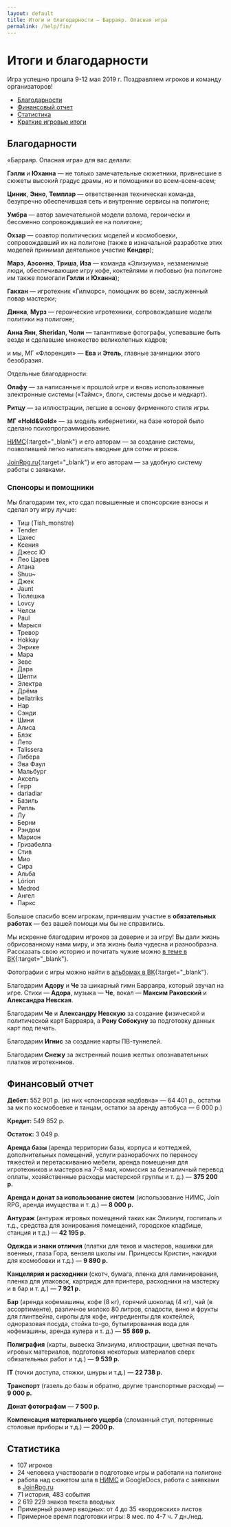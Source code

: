 ```yaml
---
layout: default
title: Итоги и благодарности — Барраяр. Опасная игра
permalink: /help/fin/
---
```


# Итоги и благодарности

Игра успешно прошла 9-12 мая 2019 г. Поздравляем игроков и команду организаторов!

<ul>
<li><a href="/help/fin#section-1">Благодарности</a></li>
<li><a href="/help/fin#section-3">Финансовый отчет</a></li>
<li><a href="/help/fin#section-4">Статистика</a></li>
<li><a href="/help/fin#section-5">Краткие игровые итоги</a></li>
</ul>

## Благодарности

«Барраяр. Опасная игра» для вас делали:

__Гэлли__ и __Юханна__ — не только замечательные сюжетники, привнесшие в сюжеты высокий градус драмы, но и помощники во всем-всем-всем;

__Циник__, __Энно__, __Темплар__ — ответственная техническая команда, безупречно обеспечившая сеть и внутренние сервисы на полигоне;

__Умбра__ — автор замечательной модели взлома, героически и бессменно сопровождавший ее на полигоне;

__Охзар__ — соавтор политических моделей и космобоевки, сопровождавший их на полигоне (также в изначальной разработке этих моделей принимал деятельное участие __Кендер__);

__Марэ__, __Аэсоннэ__, __Триша__, __Иза__ — команда «Элизиума», незаменимые люди, обеспечивающие игру кофе, коктейлями и любовью (на полигоне им также помогали __Гэлли__ и __Юханна__);

__Гакхан__ — игротехник «Гилморс», помощник во всем, заслуженный повар мастерки;

__Динка__, __Мурз__ — героические игротехники, сопровождавшие модели политики на полигоне;

__Анна Янн__, __Sheridan__, __Чоли__ — талантливые фотографы, успевавшие быть везде и сделавшие множество великолепных кадров;

и мы, МГ «Флоренция» — __Ева__ и __Этель__, главные зачинщики этого безобразия.

Отдельные благодарности:

__Олафу__ — за написанные к прошлой игре и вновь использованные электронные системы («Таймс», блоги, системы досье и медкарт).

__Ритцу__ — за иллюстрации, легшие в основу фирменного стиля игры.

__МГ «Hold&Gold»__ — за модель кибернетики, на базе которой было сделано психопрограммирование.

[НИМС](https://vk.com/larp_nims){:target="_blank"} и его авторам — за создание системы, позволившей легко написать вводные для сотни игроков.

[JoinRpg.ru](http://joinrpg.ru/){:target="_blank"} и его авторам — за удобную систему работы с заявками.

### Спонсоры и помощники

Мы благодарим тех, кто сдал повышенные и спонсорские взносы и сделал эту игру лучше:

<ul class="list-double">
	<li>Тиш (Tish_monstre)</li>
	<li>Tender</li>
	<li>Цахес</li>
	<li>Ксения</li>
	<li>Джесс Ю</li>
	<li>Лео Царев</li>
	<li>Атана</li>
	<li>Shuu~</li>
	<li>Джек</li>
	<li>Jaunt</li>
	<li>Тюлешка</li>
	<li>Lovcy</li>
	<li>Челси</li>
	<li>Paul</li>
	<li>Марыся</li>
	<li>Тревор</li>
	<li>Hokkay</li>
	<li>Энрике</li>
	<li>Мара</li>
	<li>Зевс</li>
	<li>Дара</li>
	<li>Шелти</li>
	<li>Электра</li>
	<li>Дрёма</li>
	<li>bellatriks</li>
	<li>Нар</li>
	<li>Сэнди</li>
	<li>Шини</li>
	<li>Алиса</li>
	<li>Блэк</li>
	<li>Лето</li>
	<li>Talissera</li>
	<li>Либера</li>
	<li>Эва Фаул</li>
	<li>Мальбург</li>
	<li>Аксель</li>
	<li>Герр</li>
	<li>dariadiar</li>
	<li>Базиль</li>
	<li>Рилль</li>
	<li>Лу</li>
	<li>Берни</li>
	<li>Рэндом</li>
	<li>Марион</li>
	<li>Гризабелла</li>
	<li>Стив</li>
	<li>Мио</li>
	<li>Сира</li>
	<li>Альба</li>
	<li>Lórion</li>
	<li>Medrod</li>
	<li>Ангел</li>
	<li>Паркс</li>
</ul>

Большое спасибо всем игрокам, принявшим участие в __обязательных работах__ — без вашей помощи мы бы не справились.

Мы искренне благодарим игроков за доверие и за игру! Вы дали жизнь обрисованному нами миру, и эта жизнь была чудесна и разнообразна. Рассказать свою историю и почитать чужие можно [в теме в ВК](https://vk.com/topic-170216036_39267024){:target="_blank"}.

Фотографии с игры можно найти в [альбомах в ВК](https://vk.com/albums-170216036){:target="_blank"}.

Благодарим __Адору__ и __Че__ за шикарный гимн Барраяра, который звучал на игре. Стихи — __Адора__, музыка — __Че__, вокал — __Максим Раковский__ и __Александра Невская__. 

Благодарим  __Че__ и __Александру Невскую__ за создание физической и политической карт Барраяра, а __Рену Собокуну__ за подготовку данных карт под печать.

Благодарим __Игнис__ за создание карты ПВ-туннелей.

Благодарим __Снежу__ за экстренный пошив желтых опознавательных платков игротехников.

## Финансовый отчет

__Дебет:__ 552 901 р. (из них «спонсорская надбавка» — 64 401 р., остатки за мк по космобоевке и танцам, остатки за аренду автобуса — 6 000 р.)

__Кредит:__ 549 852 р.

__Остаток:__ 3 049 р. 

__Аренда базы__ (аренда территории базы, корпуса и коттеджей, дополнительных помещений, услуги разнорабочих по переносу тяжестей и перетаскиванию мебели, аренда помещения для игротехников и мастеров на 7-8 мая, комиссия за безналичный перевод оплаты, хозяйственные расходы мастерской группы и т. д.) — __375 200 р.__

__Аренда и донат за использование систем__ (использование НИМС, Join RPG, аренда имущества и т. д.) — __8 000 р.__

__Антураж__ (антураж игровых помещений таких как Элизиум, госпиталь и т.д., средства для зонирования помещений, городское кладбище, станция и т.д.) — __42 195 р.__

__Одежда и знаки отличия__ (платки для техов и мастеров, нашивки для военных, глаза Гора, вензеля школы им. Принцессы Кристин, накидки для космобовки и т.д.) — __9 890 р.__

__Канцелярия и расходники__ (скотч, бумага, пленка для ламинирования, пленка для упаковок, картридж для принтера, расходники на мастерку и в бар и т. д.) — __7 921 р.__

__Бар__ (аренда кофемашины, кофе (8 кг), горячий шоколад (4 кг), чай (в ассортименте), различное молоко 80 литров, сладости,  вино и фрукты для глинтвейна, сиропы для кофе, ингредиенты для коктейлей, одноразовая посуда, стойка to-go, бутылированная вода для кофемашины, аренда кулера и т. д.) — __55 869 р.__

__Полиграфия__ (карты, вывеска Элизиума, иллюстрации, цветная печать игровых материалов, подготовка некоторых материалов сверх обязательных работ и т.д.) — __9 539 р.__

__IT__ (точки доступа, стяжки, шнуры и т.д.) — __22 738 р.__

__Транспорт__ (газель до базы и обратно, другие транспортные расходы) — __9 000 р.__

__Донат фотографам__ — __7 500 р.__

__Компенсация материального ущерба__ (сломанный стул, потерянные столовые приборы и т.д.) — __2000 р.__

## Статистика

- 107 игроков
- 24 человека участвовали в подготовке игры и работали на полигоне
- работа над сюжетом шла в [НИМС](https://vk.com/larp_nims) и GoogleDocs, работа с заявками в [JoinRpg.ru](http://joinrpg.ru/)
- 71 история, 483 события
- 2 619 229 знаков текста вводных
- Примерный размер вводных: от 4 до 35 «вордовских» листов
- Примерное время подготовки игры: 8 мес. по 4-7 ч. 7 дн./нед.
